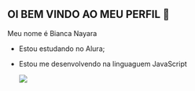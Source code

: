 ## OI BEM VINDO AO MEU PERFIL 🍒

Meu nome é Bianca Nayara

- Estou estudando no Alura;
- Estou me desenvolvendo na linguaguem JavaScript

  ![](https://media1.tenor.com/m/ofKKbAiVczQAAAAC/gojo-gojo-saotoru.gif)
